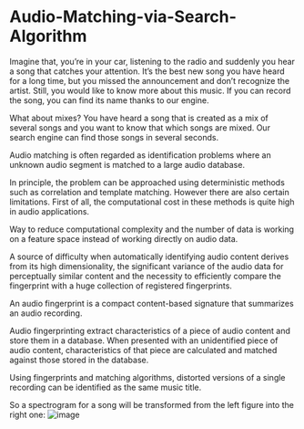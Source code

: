 # Audio-Matching-via-Search-Algorithm

Imagine that, you’re in your car, listening to the radio and suddenly you hear a song that catches your attention. It’s the best new song you have heard for a long time, but you missed the announcement and don’t recognize the artist. Still, you would like to know more about this music. If you can record the song, you can find its name thanks to our engine.

What about mixes? You have heard a song that is created as a mix of several songs and you want to know that which songs are mixed. Our search engine can find those songs in several seconds.

Audio matching is often regarded as identification problems where an unknown audio segment is matched to a large audio database.

In principle, the problem can be approached using deterministic methods such as correlation and template matching. However there are also certain limitations. First of all, the computational cost in these methods is quite high in audio applications.

Way to reduce computational complexity and the number of data is working on a feature space instead of working directly on audio data.

A source of difficulty when automatically identifying audio content derives from its high dimensionality, the significant variance of the audio data for perceptually similar content and the necessity to efficiently compare the fingerprint with a huge collection of registered fingerprints.

An audio fingerprint is a compact content-based signature that summarizes an audio recording.

Audio fingerprinting extract characteristics of a piece of audio content and store them in a database. When presented with an unidentified piece of audio content, characteristics of that piece are calculated and matched against those stored in the database. 

Using fingerprints and matching algorithms, distorted versions of a single recording can be identified as the same music title. 

So a spectrogram for a song will be transformed from the left figure into the right one:
![image](https://user-images.githubusercontent.com/79766032/114278071-f4edd380-99fb-11eb-932b-1a18de690bd0.png)



